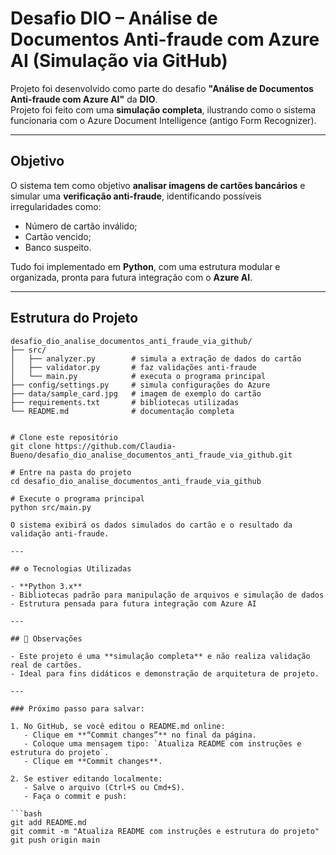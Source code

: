 # Desafio DIO – Análise de Documentos Anti-fraude com Azure AI (Simulação via GitHub)

Projeto foi desenvolvido como parte do desafio **"Análise de Documentos Anti-fraude com Azure AI"** da **DIO**.  
Projeto foi feito com uma **simulação completa**, ilustrando como o sistema funcionaria com o Azure Document Intelligence (antigo Form Recognizer).

---

## Objetivo

O sistema tem como objetivo **analisar imagens de cartões bancários** e simular uma **verificação anti-fraude**, identificando possíveis irregularidades como:

- Número de cartão inválido;
- Cartão vencido;
- Banco suspeito.

Tudo foi implementado em **Python**, com uma estrutura modular e organizada, pronta para futura integração com o **Azure AI**.

---

## Estrutura do Projeto

```text
desafio_dio_analise_documentos_anti_fraude_via_github/
├── src/
│   ├── analyzer.py        # simula a extração de dados do cartão
│   ├── validator.py       # faz validações anti-fraude
│   └── main.py            # executa o programa principal
├── config/settings.py     # simula configurações do Azure
├── data/sample_card.jpg   # imagem de exemplo do cartão
├── requirements.txt       # bibliotecas utilizadas
└── README.md              # documentação completa


# Clone este repositório
git clone https://github.com/Claudia-Bueno/desafio_dio_analise_documentos_anti_fraude_via_github.git

# Entre na pasta do projeto
cd desafio_dio_analise_documentos_anti_fraude_via_github

# Execute o programa principal
python src/main.py

O sistema exibirá os dados simulados do cartão e o resultado da validação anti-fraude.

---

## ⚙️ Tecnologias Utilizadas

- **Python 3.x**
- Bibliotecas padrão para manipulação de arquivos e simulação de dados
- Estrutura pensada para futura integração com Azure AI

---

## 📝 Observações

- Este projeto é uma **simulação completa** e não realiza validação real de cartões.
- Ideal para fins didáticos e demonstração de arquitetura de projeto.

---

### Próximo passo para salvar:

1. No GitHub, se você editou o README.md online:
   - Clique em **“Commit changes”** no final da página.
   - Coloque uma mensagem tipo: `Atualiza README com instruções e estrutura do projeto`.
   - Clique em **Commit changes**.

2. Se estiver editando localmente:
   - Salve o arquivo (Ctrl+S ou Cmd+S).
   - Faça o commit e push:

```bash
git add README.md
git commit -m "Atualiza README com instruções e estrutura do projeto"
git push origin main

 
